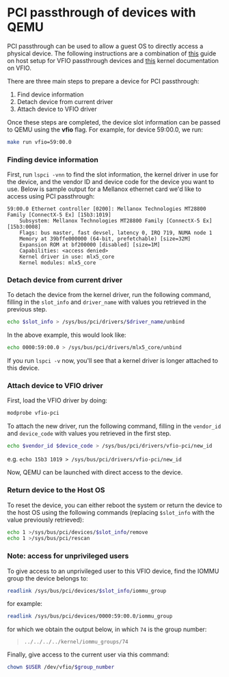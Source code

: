 # PCI passthrough of devices with QEMU
PCI passthrough can be used to allow a guest OS to directly access a physical device.
The following instructions are a combination of [this](https://www.ibm.com/docs/en/linux-on-systems?topic=vfio-host-setup) guide on host setup for VFIO passthrough devices and [this](https://www.kernel.org/doc/Documentation/vfio.txt) kernel documentation on VFIO.

There are three main steps to prepare a device for PCI passthrough:
1. Find device information
2. Detach device from current driver
3. Attach device to VFIO driver

Once these steps are completed, the device slot information can be passed to QEMU using the **vfio** flag. For example, for device 59:00.0, we run:    
```sh
make run vfio=59:00.0
```

### Finding device information
First, run `lspci -vnn` to find the slot information, the kernel driver in use for the device, and the vendor ID and device code for the device you want to use.
Below is sample output for a Mellanox ethernet card we'd like to access using PCI passthrough:
```
59:00.0 Ethernet controller [0200]: Mellanox Technologies MT28800 Family [ConnectX-5 Ex] [15b3:1019]
	Subsystem: Mellanox Technologies MT28800 Family [ConnectX-5 Ex] [15b3:0008]
	Flags: bus master, fast devsel, latency 0, IRQ 719, NUMA node 1
	Memory at 39bffe000000 (64-bit, prefetchable) [size=32M]
	Expansion ROM at bf200000 [disabled] [size=1M]
	Capabilities: <access denied>
	Kernel driver in use: mlx5_core
	Kernel modules: mlx5_core
```

### Detach device from current driver
To detach the device from the kernel driver, run the following command, filling in the `slot_info` and `driver_name` with values you retrieved in the previous step.
```sh
echo $slot_info > /sys/bus/pci/drivers/$driver_name/unbind
```
In the above example, this would look like:
```sh
echo 0000:59:00.0 > /sys/bus/pci/drivers/mlx5_core/unbind
```

If you run `lspci -v` now, you'll see that a kernel driver is longer attached to this device.

### Attach device to VFIO driver
First, load the VFIO driver by doing:
```sh
modprobe vfio-pci
```

To attach the new driver, run the following command, filling in the `vendor_id` and `device_code` with values you retrieved in the first step.
```sh
echo $vendor_id $device_code > /sys/bus/pci/drivers/vfio-pci/new_id
```
e.g. `echo 15b3 1019 > /sys/bus/pci/drivers/vfio-pci/new_id`

Now, QEMU can be launched with direct access to the device.

### Return device to the Host OS
To reset the device, you can either reboot the system or return the device to the host OS using the following commands (replacing `$slot_info` with the value previously retrieved):  
```sh
echo 1 >/sys/bus/pci/devices/$slot_info/remove    
echo 1 >/sys/bus/pci/rescan  
```

### Note: access for unprivileged users
To give access to an unprivileged user to this VFIO device, find the IOMMU group the device belongs to:
```sh
readlink /sys/bus/pci/devices/$slot_info/iommu_group
```
for example:
```sh
readlink /sys/bus/pci/devices/0000:59:00.0/iommu_group
```

for which we obtain the output below, in which `74` is the group number:
> ```
> ../../../../kernel/iommu_groups/74
>```

Finally, give access to the current user via this command:
```sh
chown $USER /dev/vfio/$group_number
```
